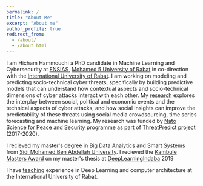 ```yaml
---
permalink: /
title: "About Me"
excerpt: "About me"
author_profile: true
redirect_from: 
  - /about/
  - /about.html
---
```


I am Hicham Hammouchi a PhD candidate in Machine Learning and Cybersecurity at [ENSIAS](http://ensias.um5.ac.ma/), [Mohamed 5 University of Rabat](http://www.um5.ac.ma/um5/) in co-direction with the [International University of Rabat](https://www.uir.ac.ma/). I am working on  modeling and predicting socio-technical cyber threats, specifically by building predictive models that can understand how contextual aspects and socio-technical dimensions of cyber attacks interact with each other. My [research](publications) explores the interplay between social, political and economic events and the technical aspects of cyber attacks, and how social insights can improve the predictability of these threats using social media crowdsourcing, time series forecasting and machine learning. My research was funded by [Nato Science for Peace and Security programme](https://www.nato.int/cps/en/natolive/78209.htm) as part of [ThreatPredict project](https://threatpredict.inria.fr/) (2017-2020).

I recieved my master's degree in Big Data Analytics and Smart Systems from [Sidi Mohamed Ben Abdellah University](http://www.usmba.ac.ma/~usmba2/). I recieved the [Kambule Masters Award](https://deeplearningindaba.com/blog/2019/07/outcomes-of-2019-kambule-and-maathai-awards/) on my master's thesis at [DeepLearningIndaba](https://deeplearningindaba.com/2019/) 2019

I have [teaching](teaching) experience in Deep Learning and computer architecture at the International University of Rabat. 
